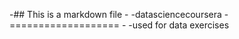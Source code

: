 -## This is a markdown file - 
-datasciencecoursera 
-=================== - 
-used for data exercises
